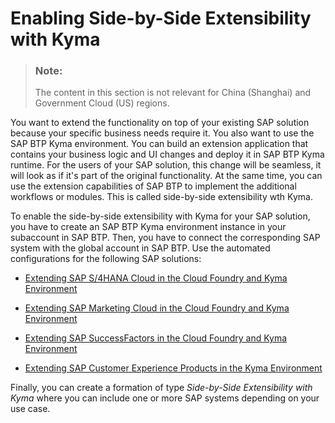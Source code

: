 

# Enabling Side-by-Side Extensibility with Kyma

> ### Note:  
> The content in this section is not relevant for China \(Shanghai\) and Government Cloud \(US\) regions.

You want to extend the functionality on top of your existing SAP solution because your specific business needs require it. You also want to use the SAP BTP Kyma environment. You can build an extension application that contains your business logic and UI changes and deploy it in SAP BTP Kyma runtime. For the users of your SAP solution, this change will be seamless, it will look as if it's part of the original functionality. At the same time, you can use the extension capabilities of SAP BTP to implement the additional workflows or modules. This is called side-by-side extensibility wth Kyma.

To enable the side-by-side extensibility with Kyma for your SAP solution, you have to create an SAP BTP Kyma environment instance in your subaccount in SAP BTP. Then, you have to connect the corresponding SAP system with the global account in SAP BTP. Use the automated configurations for the following SAP solutions:

-   [Extending SAP S/4HANA Cloud in the Cloud Foundry and Kyma Environment](extending-sap-s-4hana-cloud-in-the-cloud-foundry-and-kyma-environment-40b9e6c.md)

-   [Extending SAP Marketing Cloud in the Cloud Foundry and Kyma Environment](extending-sap-marketing-cloud-in-the-cloud-foundry-and-kyma-environment-18bb3d9.md)

-   [Extending SAP SuccessFactors in the Cloud Foundry and Kyma Environment](extending-sap-successfactors-in-the-cloud-foundry-and-kyma-environment-9e33934.md)

-   [Extending SAP Customer Experience Products in the Kyma Environment](extending-sap-customer-experience-products-in-the-kyma-environment-83df31a.md)


Finally, you can create a formation of type *Side-by-Side Extensibility with Kyma* where you can include one or more SAP systems depending on your use case.


